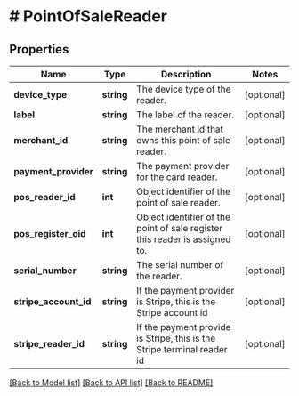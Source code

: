# # PointOfSaleReader

## Properties

Name | Type | Description | Notes
------------ | ------------- | ------------- | -------------
**device_type** | **string** | The device type of the reader. | [optional]
**label** | **string** | The label of the reader. | [optional]
**merchant_id** | **string** | The merchant id that owns this point of sale reader. | [optional]
**payment_provider** | **string** | The payment provider for the card reader. | [optional]
**pos_reader_id** | **int** | Object identifier of the point of sale reader. | [optional]
**pos_register_oid** | **int** | Object identifier of the point of sale register this reader is assigned to. | [optional]
**serial_number** | **string** | The serial number of the reader. | [optional]
**stripe_account_id** | **string** | If the payment provider is Stripe, this is the Stripe account id | [optional]
**stripe_reader_id** | **string** | If the payment provide is Stripe, this is the Stripe terminal reader id | [optional]

[[Back to Model list]](../../README.md#models) [[Back to API list]](../../README.md#endpoints) [[Back to README]](../../README.md)

